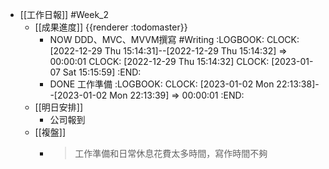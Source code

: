 - [[工作日報]] #Week_2
	- [[成果進度]] {{renderer :todomaster}}
		- NOW DDD、MVC、MVVM撰寫 #Writing
		  :LOGBOOK:
		  CLOCK: [2022-12-29 Thu 15:14:31]--[2022-12-29 Thu 15:14:32] =>  00:00:01
		  CLOCK: [2022-12-29 Thu 15:14:32]
		  CLOCK: [2023-01-07 Sat 15:15:59]
		  :END:
		- DONE 工作準備
		  :LOGBOOK:
		  CLOCK: [2023-01-02 Mon 22:13:38]--[2023-01-02 Mon 22:13:39] =>  00:00:01
		  :END:
	- [[明日安排]]
		- 公司報到
	- [[複盤]]
		- > 工作準備和日常休息花費太多時間，寫作時間不夠